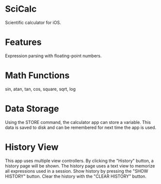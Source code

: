 # SciCalc
Scientific calculator for iOS.

# Features

Expression parsing with floating-point numbers.

# Math Functions
sin, atan, tan, cos, square, sqrt, log

# Data Storage
Using the STORE command, the calculator app can store a variable. This data is saved to disk and can be remembered for next time the app is used.

# History View
This app uses multiple view controllers. By clicking the "History" button, a history page will be shown. The history page uses a text view to memorize all expressions used in a session. Show history by pressing the "SHOW HISTORY" button. Clear the history with the "CLEAR HISTORY" button.
